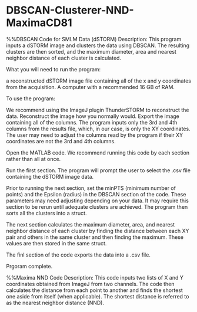 # DBSCAN-Clusterer-NND-MaximaCD81

%%DBSCAN Code for SMLM Data (dSTORM)
Description: This program inputs a dSTORM image and clusters the data using DBSCAN. The resulting clusters are then sorted, and the maximum diameter, area and nearest neighbor distance of each cluster is calculated. 

What you will need to run the program:

a reconstructed dSTORM image file containing all of the x and y coordinates from the acquisition.
A computer with a recommended 16 GB of RAM.

To use the program:

We recommend using the ImageJ plugin ThunderSTORM to reconstruct the data. Reconstruct the image how you normally would. Export the image containing all of the columns. The program inputs only the 3rd and 4th columns from the results file, which, in our case, is only the XY coordinates. The user may need to adjust the columns read by the program if their XY coordinates are not the 3rd and 4th columns.

Open the MATLAB code. We recommend running this code by each section rather than all at once.

Run the first section. The program will prompt the user to select the .csv file containing the dSTORM image data.

Prior to running the next section, set the minPTS (minimum number of points) and the Epsilon (radius) in the DBSCAN section of the code. These parameters may need adjusting depending on your data. It may require this section to be rerun until adequate clusters are achieved. The program then sorts all the clusters into a struct.

The next section calculates the maximum diameter, area, and nearest neighbor distance of each cluster by finding the distance between each XY pair and others in the same cluster and then finding the maximum. These values are then stored in the same struct.

The finl section of the code exports the data into a .csv file. 

Prgoram complete.

%%Maxima NND Code
Description: This code inputs two lists of X and Y coordinates obtained from ImageJ from two channels. The code then calculates the distance from each point to another and finds the shortest one aside from itself (when applicable). The shortest distance is referred to as the nearest neighbor distance (NND). 
